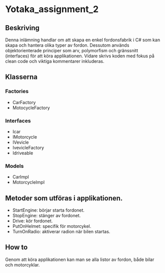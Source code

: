# Yotaka_assignment_2
 
## Beskriving
Denna inlämning handlar om att skapa en enkel fordonsfabrik i C# som kan skapa och hantera olika typer av fordon. Dessutom används objektorienterade principer som arv, polymorfism och gränssnitt (interfaces) för att köra applikationen. Vidare skrivs koden med fokus på clean code och viktiga kommentarer inkluderas. 
## Klasserna
### Factories
- CarFactory
- MotocycleFactory
### Interfaces
- Icar
- IMotorcycle
- IVevicle
- IvevicleFactory
- Idriveable
### Models
- CarImpl
- MotorcycleImpl
## Metoder som utföras i applikationen.
- StartEngine: börjar starta fordonet.
- StopEngine: stänger av fordonet.
- Drive: kör fordonet.
- PutOnHelmet: specifik för motorcykel.
- TurnOnRadio: aktiverar radion när bilen startas.
## How to 
Genom att köra applikationen kan man se alla listor av fordon, både bilar och motorcyklar.

